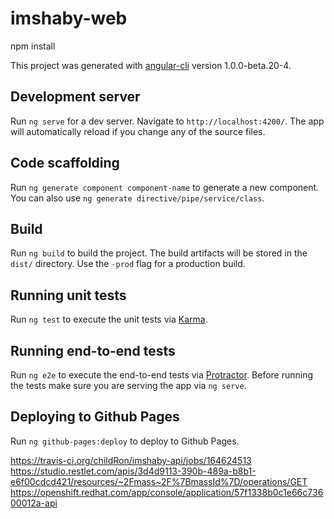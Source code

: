 # imshaby-web


npm install

This project was generated with [angular-cli](https://github.com/angular/angular-cli) version 1.0.0-beta.20-4.

## Development server
Run `ng serve` for a dev server. Navigate to `http://localhost:4200/`. The app will automatically reload if you change any of the source files.

## Code scaffolding

Run `ng generate component component-name` to generate a new component. You can also use `ng generate directive/pipe/service/class`.

## Build

Run `ng build` to build the project. The build artifacts will be stored in the `dist/` directory. Use the `-prod` flag for a production build.

## Running unit tests

Run `ng test` to execute the unit tests via [Karma](https://karma-runner.github.io).

## Running end-to-end tests

Run `ng e2e` to execute the end-to-end tests via [Protractor](http://www.protractortest.org/).
Before running the tests make sure you are serving the app via `ng serve`.

## Deploying to Github Pages

Run `ng github-pages:deploy` to deploy to Github Pages.


https://travis-ci.org/childRon/imshaby-api/jobs/164624513
https://studio.restlet.com/apis/3d4d9113-390b-489a-b8b1-e6f00cdcd421/resources/~2Fmass~2F%7BmassId%7D/operations/GET
https://openshift.redhat.com/app/console/application/57f1338b0c1e66c73600012a-api
 